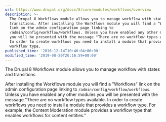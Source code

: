 ```yaml
---
url: https://www.drupal.org/docs/8/core/modules/workflows/overview
description: >-
  The Drupal 8 Workflows module allows you to manage workflow with states and
  transitions. After installing the Workflows module you will find a "Workflows"
  link on the admin configuration page linking to
  /admin/config/workflow/workflows. Unless you have enabled any other modules
  you will be presented with the message "There are no workflow types available.
  In order to create workflows you need to install a module that provides a
  workflow type.
published_time: '2016-12-14T10:40:04+00:00'
modified_time: '2019-08-20T20:16:59+00:00'
---
```

The Drupal 8 Workflows module allows you to manage workflow with states and transitions.

After installing the Workflows module you will find a "Workflows" link on the admin configuration page linking to `/admin/config/workflow/workflows`. Unless you have enabled any other modules you will be presented with the message "There are no workflow types available. In order to create workflows you need to install a module that provides a workflow type. For example, the Content Moderation module provides a workflow type that enables workflows for content entities."